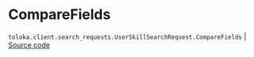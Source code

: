 # CompareFields
`toloka.client.search_requests.UserSkillSearchRequest.CompareFields` | [Source code](https://github.com/Toloka/toloka-kit/blob/v0.1.24/src/client/search_requests.py#L708)

